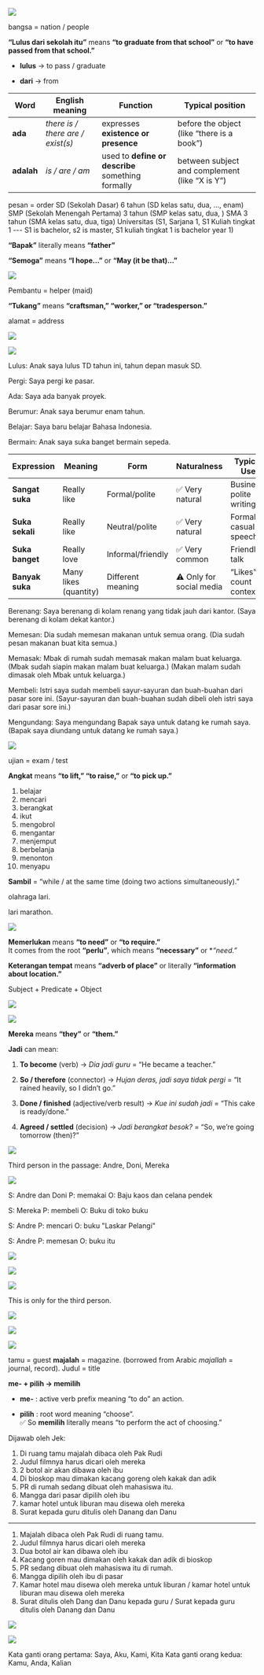 
![](Screenshot_2025-10-02T19-06-09_UTC+0800.png)

bangsa = nation / people 

**“Lulus dari sekolah itu”** means **“to graduate from that school”** or **“to have passed from that school.”**

- **lulus** → to pass / graduate
    
- **dari** → from

| Word       | English meaning                   | Function                                          | Typical position                               |
| ---------- | --------------------------------- | ------------------------------------------------- | ---------------------------------------------- |
| **ada**    | _there is / there are / exist(s)_ | expresses **existence or presence**               | before the object (like “there is a book”)     |
| **adalah** | _is / are / am_                   | used to **define or describe** something formally | between subject and complement (like “X is Y”) |

pesan = order
SD (Sekolah Dasar) 6 tahun  (SD kelas satu, dua, ..., enam)
SMP (Sekolah Menengah Pertama) 3 tahun  (SMP kelas satu, dua, )
SMA 3 tahun (SMA kelas satu, dua, tiga)
Universitas (S1, Sarjana 1, S1 Kuliah tingkat 1 --- S1 is bachelor, s2 is master, S1 kuliah tingkat 1 is bachelor year 1)

**“Bapak”** literally means **“father”**


**“Semoga”** means **“I hope…”** or **“May (it be that)…”**



![](Screenshot_2025-10-02T19-15-02_UTC+0800.png)

Pembantu = helper (maid)

**“Tukang”** means **“craftsman,” “worker,” or “tradesperson.”**

alamat = address


![](Screenshot_2025-10-02T19-17-42_UTC+0800.png)




![](Screenshot_2025-10-02T19-19-14_UTC+0800.png)

Lulus: Anak saya lulus TD tahun ini, tahun depan masuk SD.

Pergi: Saya pergi ke pasar.

Ada: Saya ada banyak proyek.

Berumur: Anak saya berumur enam tahun.

Belajar: Saya baru belajar Bahasa Indonesia.

Bermain: Anak saya suka banget bermain sepeda.

|Expression|Meaning|Form|Naturalness|Typical Use|
|---|---|---|---|---|
|**Sangat suka**|Really like|Formal/polite|✅ Very natural|Business, polite writing|
|**Suka sekali**|Really like|Neutral/polite|✅ Very natural|Formal or casual speech|
|**Suka banget**|Really love|Informal/friendly|✅ Very common|Friendly talk|
|**Banyak suka**|Many likes (quantity)|Different meaning|⚠️ Only for social media|“Likes” count context|

Berenang: Saya berenang di kolam renang yang tidak jauh dari kantor. (Saya berenang di kolam dekat kantor.)

Memesan: Dia sudah memesan makanan untuk semua orang. (Dia sudah pesan makanan buat kita semua.)

Memasak: Mbak di rumah sudah memasak makan malam buat keluarga. (Mbak sudah siapin makan malam buat keluarga.) (Makan malam sudah dimasak oleh Mbak untuk keluarga.) 

Membeli: Istri saya sudah membeli sayur-sayuran dan buah-buahan dari pasar sore ini. (Sayur-sayuran dan buah-buahan sudah dibeli oleh istri saya dari pasar sore ini.)

Mengundang: Saya mengundang Bapak saya untuk datang ke rumah saya. (Bapak saya diundang untuk datang ke rumah saya.)





![](Screenshot_2025-10-02T19-19-54_UTC+0800.png)

ujian = exam / test

**Angkat** means **“to lift,” “to raise,”** or **“to pick up.”**



1. belajar
2. mencari
3. berangkat
4. ikut
5. mengobrol
6. mengantar
7. menjemput
8. berbelanja
9. menonton
10. menyapu


**Sambil** = “while / at the same time (doing two actions simultaneously).”

olahraga lari. 

lari marathon.



![](Screenshot_2025-10-02T19-41-30_UTC+0800.png)

**Memerlukan** means **“to need”** or **“to require.”**  
It comes from the root **“perlu”**, which means **“necessary”** or **“need.”*

**Keterangan tempat** means **“adverb of place”** or literally **“information about location.”**

Subject + Predicate + Object


![](Screenshot_2025-10-02T19-44-07_UTC+0800.png)



![](Screenshot_2025-10-02T19-46-14_UTC+0800.png)

**Mereka** means **“they”** or **“them.”**



**Jadi** can mean:

1. **To become** (verb) → _Dia jadi guru_ = “He became a teacher.”
    
2. **So / therefore** (connector) → _Hujan deras, jadi saya tidak pergi_ = “It rained heavily, so I didn’t go.”
    
3. **Done / finished** (adjective/verb result) → _Kue ini sudah jadi_ = “This cake is ready/done.”
    
4. **Agreed / settled** (decision) → _Jadi berangkat besok?_ = “So, we’re going tomorrow (then)?”


![](Screenshot_2025-10-02T19-50-36_UTC+0800.png)


Third person in the passage: Andre, Doni, Mereka


![](Screenshot_2025-10-02T19-51-46_UTC+0800.png)

S: Andre dan Doni
P: memakai
O: Baju kaos dan celana pendek

S: Mereka
P: membeli
O: Buku di toko buku

S: Andre
P: mencari
O: buku "Laskar Pelangi"

S: Andre
P: memesan
O: buku itu



![](Screenshot_2025-10-02T19-53-40_UTC+0800.png)


![](Screenshot_2025-10-02T19-54-49_UTC+0800.png)



![](Screenshot_2025-10-02T19-56-26_UTC+0800.png)

This is only for the third person.


![](Screenshot_2025-10-02T20-00-25_UTC+0800.png)




![](Screenshot_2025-10-02T20-01-11_UTC+0800.png)



![](Screenshot_2025-10-02T20-01-07_UTC+0800.png)

tamu = guest
**majalah** = magazine. (borrowed from Arabic _majallah_ = journal, record).
Judul = title


**me- + pilih → memilih**

- **me-** : active verb prefix meaning “to do” an action.
    
- **pilih** : root word meaning “choose”.  
    ✅ So **memilih** literally means “to perform the act of choosing.”



Dijawab oleh Jek:
1. Di ruang tamu majalah dibaca oleh Pak Rudi
2. Judul filmnya harus dicari oleh mereka
3. 2 botol air akan dibawa oleh ibu
4. Di bioskop mau dimakan kacang goreng oleh kakak dan adik
5. PR di rumah sedang dibuat oleh mahasiswa itu.
6. Mangga dari pasar dipilih oleh ibu
7. kamar hotel untuk liburan mau disewa oleh mereka
8. Surat kepada guru ditulis oleh Danang dan Danu


---


1. Majalah dibaca oleh Pak Rudi di ruang tamu.
2. Judul filmnya harus dicari oleh mereka
3. Dua botol air kan dibawa oleh ibu
4. Kacang goren mau dimakan oleh kakak dan adik di bioskop
5. PR sedang dibuat oleh mahasiswa itu di rumah.
6. Mangga dipilih oleh ibu di pasar
7. Kamar hotel mau disewa oleh mereka untuk liburan / kamar hotel untuk liburan mau disewa oleh mereka
8. Surat ditulis oleh Dang dan Danu kepada guru /  Surat kepada guru ditulis oleh Danang dan Danu


![](Screenshot_2025-10-02T20-17-30_UTC+0800.png)



![](Screenshot_2025-10-02T20-18-47_UTC+0800.png)


Kata ganti orang pertama: Saya, Aku, Kami, Kita
Kata ganti orang kedua: Kamu, Anda, Kalian

